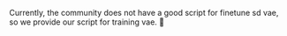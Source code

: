 Currently, the community does not have a good script for finetune sd vae, so we provide our script for training vae.
🤗
